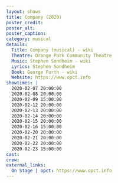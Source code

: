 ```yaml
---
layout: shows
title: Company (2020)
poster_credit: 
poster_alt:
poster_caption:
category: musical
details:
  Title: Company (musical) - wiki
  Theatre: Orange Park Community Theatre
  Music: Stephen Sondheim - wiki
  Lyrics: Stephen Sondheim
  Book: George Furth - wiki
  Website: https://www.opct.info
showtimes: |
  2020-02-07 20:00:00
  2020-02-08 20:00:00
  2020-02-09 15:00:00
  2020-02-12 20:00:00
  2020-02-13 20:00:00
  2020-02-14 20:00:00
  2020-02-15 20:00:00
  2020-02-16 15:00:00
  2020-02-20 20:00:00
  2020-02-21 20:00:00
  2020-02-22 20:00:00
  2020-02-23 15:00:00
cast:
crew:
external_links:
  On Stage | opct: https://www.opct.info
---
```

